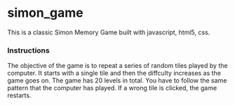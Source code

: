 # simon_game
This is a classic Simon Memory Game built with javascript, html5, css.
### Instructions
The objective of the game is to repeat a series of random tiles played by the computer. It starts with a single tile and then the diffculty increases as the game goes on. The game has 20 levels in total. You have to follow the same pattern that the computer has played. If a wrong tile is clicked, the game restarts.
